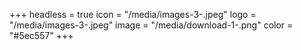+++
headless = true
icon = "/media/images-3-.jpeg"
logo = "/media/images-3-.jpeg"
image = "/media/download-1-.png"
color = "#5ec557"
+++
